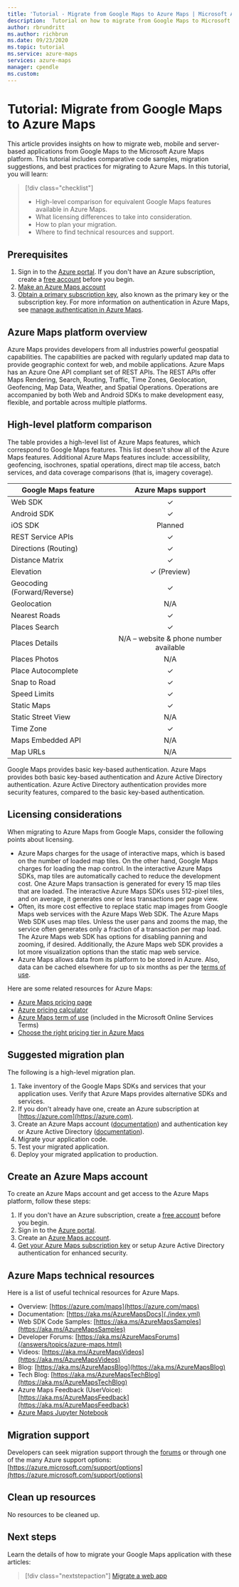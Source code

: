```yaml
---
title: 'Tutorial - Migrate from Google Maps to Azure Maps | Microsoft Azure Maps'
description:  Tutorial on how to migrate from Google Maps to Microsoft Azure Maps. Guidance walks you through how to switch to Azure Maps APIs and SDKs.
author: rbrundritt
ms.author: richbrun
ms.date: 09/23/2020
ms.topic: tutorial
ms.service: azure-maps
services: azure-maps
manager: cpendle
ms.custom: 
---
```


# Tutorial: Migrate from Google Maps to Azure Maps

This article provides insights on how to migrate web, mobile and server-based applications from Google Maps to the Microsoft Azure Maps platform. This tutorial includes comparative code samples, migration suggestions, and best practices for migrating to Azure Maps. In this tutorial, you will learn:

> [!div class="checklist"]
> * High-level comparison for equivalent Google Maps features available in Azure Maps.
> * What licensing differences to take into consideration.
> * How to plan your migration.
> * Where to find technical resources and support.

## Prerequisites

1. Sign in to the [Azure portal](https://portal.azure.com). If you don't have an Azure subscription, create a [free account](https://azure.microsoft.com/free/) before you begin.
2. [Make an Azure Maps account](quick-demo-map-app.md#create-an-azure-maps-account)
3. [Obtain a primary subscription key](quick-demo-map-app.md#get-the-primary-key-for-your-account), also known as the primary key or the subscription key. For more information on authentication in Azure Maps, see [manage authentication in Azure Maps](how-to-manage-authentication.md).

## Azure Maps platform overview

Azure Maps provides developers from all industries powerful geospatial capabilities. The capabilities are packed with regularly updated map data to provide geographic context for web, and mobile applications. Azure Maps has an Azure One API compliant set of REST APIs. The REST APIs offer Maps Rendering, Search, Routing, Traffic, Time Zones, Geolocation, Geofencing, Map Data, Weather, and Spatial Operations. Operations are accompanied by both Web and Android SDKs to make development easy, flexible, and portable across multiple platforms.

## High-level platform comparison

The table provides a high-level list of Azure Maps features, which correspond to Google Maps features. This list doesn't show all of the Azure Maps features. Additional Azure Maps features include: accessibility, geofencing, isochrones, spatial operations, direct map tile access, batch services, and data coverage comparisons (that is, imagery coverage).

| Google Maps feature         | Azure Maps support                     |
|-----------------------------|:--------------------------------------:|
| Web SDK                     | ✓                                      |
| Android SDK                 | ✓                                      |
| iOS SDK                     | Planned                                |
| REST Service APIs           | ✓                                      |
| Directions (Routing)        | ✓                                      |
| Distance Matrix             | ✓                                      |
| Elevation                   | ✓ (Preview)                            |
| Geocoding (Forward/Reverse) | ✓                                      |
| Geolocation                 | N/A                                    |
| Nearest Roads               | ✓                                      |
| Places Search               | ✓                                      |
| Places Details              | N/A – website & phone number available |
| Places Photos               | N/A                                    |
| Place Autocomplete          | ✓                                      |
| Snap to Road                | ✓                                      |
| Speed Limits                | ✓                                      |
| Static Maps                 | ✓                                      |
| Static Street View          | N/A                                    |
| Time Zone                   | ✓                                      |
| Maps Embedded API           | N/A                                    |
| Map URLs                    | N/A                                    |

Google Maps provides basic key-based authentication. Azure Maps provides both basic key-based authentication and Azure Active Directory authentication. Azure Active Directory authentication provides more security features, compared to the basic key-based authentication.

## Licensing considerations

When migrating to Azure Maps from Google Maps, consider the following points about licensing.

* Azure Maps charges for the usage of interactive maps, which is based on the number of loaded map tiles. On the other hand, Google Maps charges for loading the map control. In the interactive Azure Maps SDKs, map tiles are automatically cached to reduce the development cost. One Azure Maps transaction is generated for every 15 map tiles that are loaded. The interactive Azure Maps SDKs uses 512-pixel tiles, and on average, it generates one or less transactions per page view.
* Often, its more cost effective to replace static map images from Google Maps web services with the Azure Maps Web SDK. The Azure Maps Web SDK uses map tiles. Unless the user pans and zooms the map, the service often generates only a fraction of a transaction per map load. The Azure Maps web SDK has options for disabling panning and zooming, if desired. Additionally, the Azure Maps web SDK provides a lot more visualization options than the static map web service.
* Azure Maps allows data from its platform to be stored in Azure. Also, data can be cached elsewhere for up to six months as per the [terms of use](https://www.microsoftvolumelicensing.com/DocumentSearch.aspx?Mode=3&DocumentTypeId=46).

Here are some related resources for Azure Maps:

* [Azure Maps pricing page](https://azure.microsoft.com/pricing/details/azure-maps/)
* [Azure pricing calculator](https://azure.microsoft.com/pricing/calculator/?service=azure-maps)
* [Azure Maps term of use](https://www.microsoftvolumelicensing.com/DocumentSearch.aspx?Mode=3&DocumentTypeId=46)
    (included in the Microsoft Online Services Terms)
* [Choose the right pricing tier in Azure Maps](./choose-pricing-tier.md)

## Suggested migration plan

The following is a high-level migration plan.

1. Take inventory of the Google Maps SDKs and services that your application uses. Verify that Azure Maps provides alternative SDKs and services.
2. If you don't already have one, create an Azure subscription at [https://azure.com](https://azure.com).
3. Create an Azure Maps account ([documentation](./how-to-manage-account-keys.md)) and authentication key or Azure Active Directory ([documentation](./how-to-manage-authentication.md)).
4. Migrate your application code.
5. Test your migrated application.
6. Deploy your migrated application to production.

## Create an Azure Maps account

To create an Azure Maps account and get access to the Azure Maps platform, follow these steps:

1. If you don't have an Azure subscription, create a [free account](https://azure.microsoft.com/free/) before you begin.
2. Sign in to the [Azure portal](https://portal.azure.com/).
3. Create an [Azure Maps account](./how-to-manage-account-keys.md). 
4. [Get your Azure Maps subscription key](./how-to-manage-authentication.md#view-authentication-details) or setup Azure Active Directory authentication for enhanced security.

## Azure Maps technical resources

Here is a list of useful technical resources for Azure Maps.

- Overview: [https://azure.com/maps](https://azure.com/maps)
- Documentation: [https://aka.ms/AzureMapsDocs](./index.yml)
- Web SDK Code Samples: [https://aka.ms/AzureMapsSamples](https://aka.ms/AzureMapsSamples)
- Developer Forums: [https://aka.ms/AzureMapsForums](/answers/topics/azure-maps.html)
- Videos: [https://aka.ms/AzureMapsVideos](https://aka.ms/AzureMapsVideos)
- Blog: [https://aka.ms/AzureMapsBlog](https://aka.ms/AzureMapsBlog)
- Tech Blog: [https://aka.ms/AzureMapsTechBlog](https://aka.ms/AzureMapsTechBlog)
- Azure Maps Feedback (UserVoice): [https://aka.ms/AzureMapsFeedback](https://aka.ms/AzureMapsFeedback)
- [Azure Maps Jupyter Notebook](https://github.com/Azure-Samples/Azure-Maps-Jupyter-Notebook)

## Migration support

Developers can seek migration support through the [forums](/answers/topics/azure-maps.html) or through one of the many Azure support options: [https://azure.microsoft.com/support/options](https://azure.microsoft.com/support/options)

## Clean up resources

No resources to be cleaned up.

## Next steps

Learn the details of how to migrate your Google Maps application with these articles:

> [!div class="nextstepaction"]
> [Migrate a web app](migrate-from-google-maps-web-app.md)
